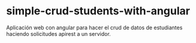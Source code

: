 # simple-crud-students-with-angular
Aplicación web con angular para hacer el crud de datos de estudiantes haciendo solicitudes apirest a un servidor.
